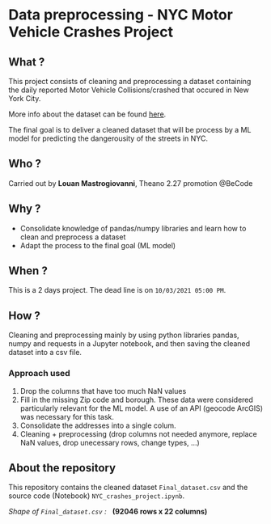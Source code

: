 # Data preprocessing - NYC Motor Vehicle Crashes Project

## What ?

This project consists of cleaning and preprocessing a dataset containing the daily reported Motor Vehicle Collisions/crashed that occured in New York City.

More info about the dataset can be found [here](https://data.cityofnewyork.us/Public-Safety/Motor-Vehicle-Collisions-Crashes/h9gi-nx95).

The final goal is to deliver a cleaned dataset that will be process by a ML model for predicting the dangerousity of the streets in NYC.

## Who ?

Carried out by **Louan Mastrogiovanni**,  Theano 2.27 promotion @BeCode


## Why ?

- Consolidate knowledge of pandas/numpy libraries and learn how to clean and preprocess a dataset
- Adapt the process to the final goal (ML model)

## When ?

This is a 2 days project. The dead line is on `10/03/2021 05:00 PM`.

## How ?

Cleaning and preprocessing mainly by using python libraries pandas, numpy and requests in a Jupyter notebook, and then saving the cleaned dataset into a csv file.

### Approach used
1) Drop the columns that have too much NaN values
2) Fill in the missing Zip code and borough. These data were considered particularly relevant for the ML model. A use of an API (geocode ArcGIS) was necessary for this task.
3) Consolidate the addresses into a single colum. 
4) Cleaning + preprocessing (drop columns not needed anymore, replace NaN values, drop unecessary rows, change types, ...)

## About the repository

This repository contains the cleaned dataset `Final_dataset.csv` and the source code (Notebook) `NYC_crashes_project.ipynb`. 

*Shape of `Final_dataset.csv` :* 
&nbsp;
**(92046 rows x 22 columns)**
